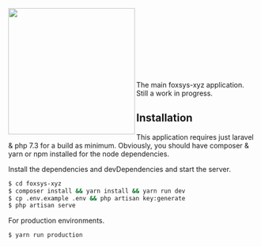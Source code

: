 <img align="left" src="https://github.com/foxsys-xyz/foxsys-xyz/blob/master/public/img/foxsys-xyz%20%5BIcon%5D%20%5BLight%20Back%5D.png" width="256" />

<br/><br/><br/><br/><br/><br/><br/>

The main foxsys-xyz application. Still a work in progress.

## Installation

This application requires just laravel & php 7.3 for a build as minimum. Obviously, you should have composer & yarn or npm installed for the node dependencies.

Install the dependencies and devDependencies and start the server.

```sh
$ cd foxsys-xyz
$ composer install && yarn install && yarn run dev
$ cp .env.example .env && php artisan key:generate
$ php artisan serve
```

For production environments.

```sh
$ yarn run production
```
